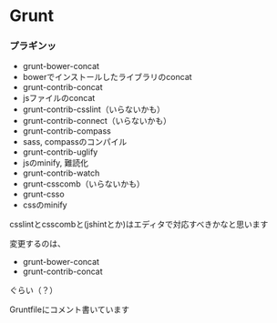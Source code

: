 # Grunt

### プラギンッ

- grunt-bower-concat
 - bowerでインストールしたライブラリのconcat
- grunt-contrib-concat
 - jsファイルのconcat
- grunt-contrib-csslint（いらないかも）
- grunt-contrib-connect（いらないかも）
- grunt-contrib-compass
 - sass, compassのコンパイル
- grunt-contrib-uglify
 - jsのminify, 難読化
- grunt-contrib-watch
- grunt-csscomb（いらないかも）
- grunt-csso
 - cssのminify
  

csslintとcsscombと(jshintとか)はエディタで対応すべきかなと思います

変更するのは、

- grunt-bower-concat
- grunt-contrib-concat

ぐらい（？）

Gruntfileにコメント書いています
